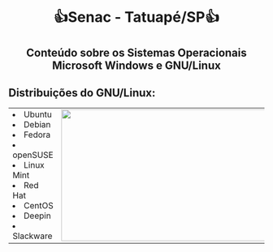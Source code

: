 <h1 align="center">👍Senac - Tatuapé/SP👍</h1>

<h2 align="center"> Conteúdo sobre os Sistemas Operacionais Microsoft Windows e GNU/Linux</h2>

      
<table>
  <thead>
  <tr><h2>Distribuições do GNU/Linux:</h2></tr>
  </thead>
  <tbody>
        <td>
            <li>Ubuntu</li>
            <li>Debian</li>
            <li>Fedora</li>
            <li>openSUSE</li>
            <li>Linux Mint</li>
            <li>Red Hat</li>
            <li>CentOS</li>
            <li>Deepin</li>
            <li>Slackware</li>
        </td>
        <td><div ">  <img width="670" height="260" src="https://manjarobrasil.files.wordpress.com/2015/08/linux_distros.jpg"></div></td>
  </tbody>
</table>






